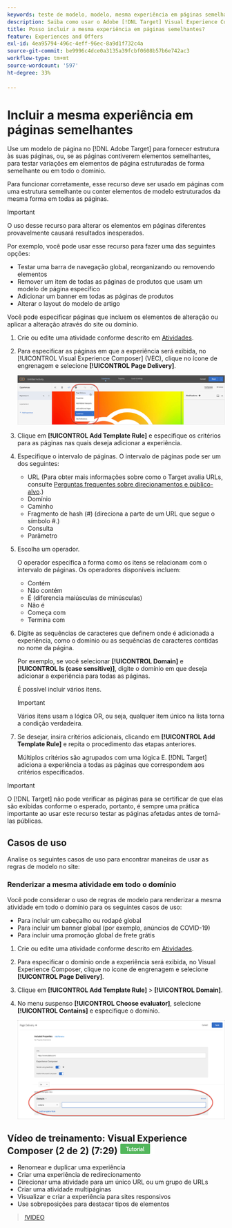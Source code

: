```yaml
---
keywords: teste de modelo, modelo, mesma experiência em páginas semelhantes, teste de modelo
description: Saiba como usar o Adobe [!DNL Target] Visual Experience Composer (VEC) para incluir a mesma experiência em várias páginas estruturadas de forma semelhante ou que contêm os mesmos elementos de modelo.
title: Posso incluir a mesma experiência em páginas semelhantes?
feature: Experiences and Offers
exl-id: 4ea95794-496c-4eff-96ec-8a9d1f732c4a
source-git-commit: be9996c4dce0a3135a39fcbf0608b57b6e742ac3
workflow-type: tm+mt
source-wordcount: '597'
ht-degree: 33%

---
```


# Incluir a mesma experiência em páginas semelhantes

Use um modelo de página no [!DNL Adobe Target] para fornecer estrutura às suas páginas, ou, se as páginas contiverem elementos semelhantes, para testar variações em elementos de página estruturadas de forma semelhante ou em todo o domínio.

Para funcionar corretamente, esse recurso deve ser usado em páginas com uma estrutura semelhante ou conter elementos de modelo estruturados da mesma forma em todas as páginas.

>[!IMPORTANT]
>
>O uso desse recurso para alterar os elementos em páginas diferentes provavelmente causará resultados inesperados.

Por exemplo, você pode usar esse recurso para fazer uma das seguintes opções:

* Testar uma barra de navegação global, reorganizando ou removendo elementos
* Remover um item de todas as páginas de produtos que usam um modelo de página específico
* Adicionar um banner em todas as páginas de produtos
* Alterar o layout do modelo de artigo

Você pode especificar páginas que incluem os elementos de alteração ou aplicar a alteração através do site ou domínio.

1. Crie ou edite uma atividade conforme descrito em [Atividades](/help/main/c-activities/activities.md#concept_D317A95A1AB54674BA7AB65C7985BA03).

1. Para especificar as páginas em que a experiência será exibida, no [!UICONTROL Visual Experience Composer] (VEC), clique no ícone de engrenagem e selecione **[!UICONTROL Page Delivery]**.

   ![Ícone de engrenagem > Entrega da página](/help/main/c-experiences/c-visual-experience-composer/assets/icon-gear.png)

1. Clique em **[!UICONTROL Add Template Rule]** e especifique os critérios para as páginas nas quais deseja adicionar a experiência.

1. Especifique o intervalo de páginas. O intervalo de páginas pode ser um dos seguintes:

   * URL (Para obter mais informações sobre como o Target avalia URLs, consulte [Perguntas frequentes sobre direcionamentos e público-alvo](/help/main/c-target/c-troubleshooting-targets-and-audiences/troubleshooting-targets-and-audiences.md).)
   * Domínio
   * Caminho
   * Fragmento de hash (#) (direciona a parte de um URL que segue o símbolo #.)
   * Consulta
   * Parâmetro

1. Escolha um operador.

   O operador especifica a forma como os itens se relacionam com o intervalo de páginas. Os operadores disponíveis incluem:

   * Contém
   * Não contém
   * É (diferencia maiúsculas de minúsculas)
   * Não é
   * Começa com
   * Termina com

1. Digite as sequências de caracteres que definem onde é adicionada a experiência, como o domínio ou as sequências de caracteres contidas no nome da página.

   Por exemplo, se você selecionar **[!UICONTROL Domain]** e **[!UICONTROL Is (case sensitive)]**, digite o domínio em que deseja adicionar a experiência para todas as páginas.

   É possível incluir vários itens.

   >[!IMPORTANT]
   >
   >Vários itens usam a lógica OR, ou seja, qualquer item único na lista torna a condição verdadeira.

1. Se desejar, insira critérios adicionais, clicando em **[!UICONTROL Add Template Rule]** e repita o procedimento das etapas anteriores.

   Múltiplos critérios são agrupados com uma lógica E. [!DNL Target] adiciona a experiência a todas as páginas que correspondem aos critérios especificados.

>[!IMPORTANT]
>
> O [!DNL Target] não pode verificar as páginas para se certificar de que elas são exibidas conforme o esperado, portanto, é sempre uma prática importante ao usar este recurso testar as páginas afetadas antes de torná-las públicas.

## Casos de uso

Analise os seguintes casos de uso para encontrar maneiras de usar as regras de modelo no site:

### Renderizar a mesma atividade em todo o domínio

Você pode considerar o uso de regras de modelo para renderizar a mesma atividade em todo o domínio para os seguintes casos de uso:

* Para incluir um cabeçalho ou rodapé global
* Para incluir um banner global (por exemplo, anúncios de COVID-19)
* Para incluir uma promoção global de frete grátis

1. Crie ou edite uma atividade conforme descrito em [Atividades](/help/main/c-activities/activities.md#concept_D317A95A1AB54674BA7AB65C7985BA03).

1. Para especificar o domínio onde a experiência será exibida, no Visual Experience Composer, clique no ícone de engrenagem e selecione **[!UICONTROL Page Delivery]**.

1. Clique em **[!UICONTROL Add Template Rule]** > **[!UICONTROL Domain]**.

1. No menu suspenso **[!UICONTROL Choose evaluator]**, selecione **[!UICONTROL Contains]** e especifique o domínio.

   ![Domínio contém](/help/main/c-experiences/c-visual-experience-composer/assets/domain-template-rule.png)

## Vídeo de treinamento: Visual Experience Composer (2 de 2) (7:29) ![Selo do tutorial](/help/main/assets/tutorial.png)

* Renomear e duplicar uma experiência
* Criar uma experiência de redirecionamento
* Direcionar uma atividade para um único URL ou um grupo de URLs
* Criar uma atividade multipáginas
* Visualizar e criar a experiência para sites responsivos
* Use sobreposições para destacar tipos de elementos

>[!VIDEO](https://video.tv.adobe.com/v/30981?captions=por_br)
